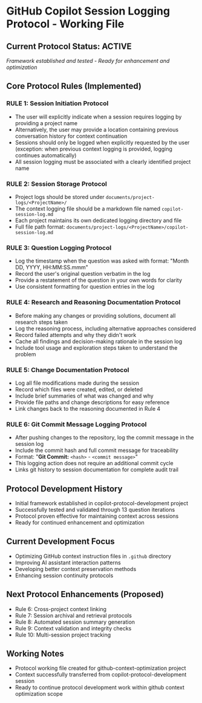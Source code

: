 # GitHub Copilot Session Logging Protocol - Working File

## Current Protocol Status: ACTIVE
*Framework established and tested - Ready for enhancement and optimization*

## Core Protocol Rules (Implemented)

### RULE 1: Session Initiation Protocol
- The user will explicitly indicate when a session requires logging by providing a project name
- Alternatively, the user may provide a location containing previous conversation history for context continuation
- Sessions should only be logged when explicitly requested by the user (exception: when previous context logging is provided, logging continues automatically)
- All session logging must be associated with a clearly identified project name

### RULE 2: Session Storage Protocol
- Project logs should be stored under `documents/project-logs/<ProjectName>/`
- The context logging file should be a markdown file named `copilot-session-log.md`
- Each project maintains its own dedicated logging directory and file
- Full file path format: `documents/project-logs/<ProjectName>/copilot-session-log.md`

### RULE 3: Question Logging Protocol
- Log the timestamp when the question was asked with format: "Month DD, YYYY, HH:MM:SS.mmm"
- Record the user's original question verbatim in the log
- Provide a restatement of the question in your own words for clarity
- Use consistent formatting for question entries in the log

### RULE 4: Research and Reasoning Documentation Protocol
- Before making any changes or providing solutions, document all research steps taken
- Log the reasoning process, including alternative approaches considered
- Record failed attempts and why they didn't work
- Cache all findings and decision-making rationale in the session log
- Include tool usage and exploration steps taken to understand the problem

### RULE 5: Change Documentation Protocol
- Log all file modifications made during the session
- Record which files were created, edited, or deleted
- Include brief summaries of what was changed and why
- Provide file paths and change descriptions for easy reference
- Link changes back to the reasoning documented in Rule 4

### RULE 6: Git Commit Message Logging Protocol
- After pushing changes to the repository, log the commit message in the session log
- Include the commit hash and full commit message for traceability
- Format: "**Git Commit:** `<hash>` - `<commit message>`"
- This logging action does not require an additional commit cycle
- Links git history to session documentation for complete audit trail

## Protocol Development History
- Initial framework established in copilot-protocol-development project
- Successfully tested and validated through 13 question iterations
- Protocol proven effective for maintaining context across sessions
- Ready for continued enhancement and optimization

## Current Development Focus
- Optimizing GitHub context instruction files in `.github` directory
- Improving AI assistant interaction patterns
- Developing better context preservation methods
- Enhancing session continuity protocols

## Next Protocol Enhancements (Proposed)
- Rule 6: Cross-project context linking
- Rule 7: Session archival and retrieval protocols
- Rule 8: Automated session summary generation
- Rule 9: Context validation and integrity checks
- Rule 10: Multi-session project tracking

## Working Notes
- Protocol working file created for github-context-optimization project
- Context successfully transferred from copilot-protocol-development session
- Ready to continue protocol development work within github context optimization scope
